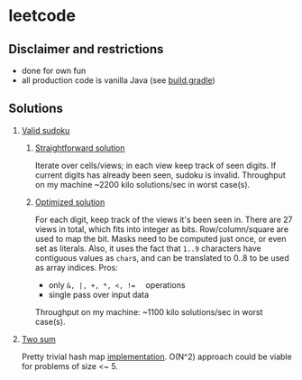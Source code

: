 # leetcode

## Disclaimer and restrictions

* done for own fun
* all production code is vanilla Java (see [build.gradle](build.gradle))

## Solutions

1. <a href="https://leetcode.com/problems/valid-sudoku">Valid sudoku</a>
    1. [Straightforward solution](src/main/java/org/gallonfizik/leetcode/valid_sudoku/Straightforward.java)

       Iterate over cells/views; in each view keep track of seen digits.
       If current digits has already been seen, sudoku is invalid. Throughput on my
       machine ~2200 kilo solutions/sec in worst case(s).
    2. [Optimized solution](src/main/java/org/gallonfizik/leetcode/valid_sudoku/Bitmask.java)

       For each digit, keep track of the views it's been seen in. There are 27 views in
       total, which fits into integer as bits. Row/column/square are used
       to map the bit. Masks need to be computed just once, or even set as literals. Also, it uses the fact that `1..9` characters have contiguous values as `char`s, and can be
       translated to 0..8 to be used as array indices. Pros:
        * only `&, |, +, *, <, !=  ` operations
        * single pass over input data

       Throughput on my machine: ~1100 kilo solutions/sec in worst case(s).
2. <a href="https://leetcode.com/problems/two-sum/">Two sum</a>

   Pretty trivial hash map [implementation](src/main/java/org/gallonfizik/leetcode/two_sum/TwoSum.java). O(N^2) approach could be viable for problems of size <~ 5.
    
